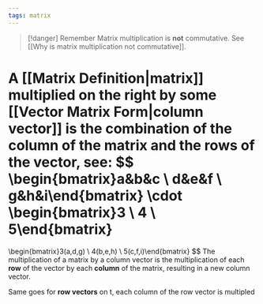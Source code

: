 ```yaml
---
tags: matrix
---
```

>[!danger] Remember
>Matrix multiplication is **not** commutative. See [[Why is matrix multiplication not commutative]].

A [[Matrix Definition|matrix]] multiplied on the right by some [[Vector Matrix Form|column vector]] is the combination of the column of the matrix and the rows of the vector, see:
$$
\begin{bmatrix}a&b&c \\ d&e&f \\ g&h&i\end{bmatrix}
\cdot
\begin{bmatrix}3 \\ 4 \\ 5\end{bmatrix}
= 
\begin{bmatrix}3(a,d,g) \\ 4(b,e,h) \\ 5(c,f,i)\end{bmatrix}
$$
The multiplication of a matrix by a column vector is the multiplication of each **row** of the vector by each **column** of the matrix, resulting in a new column vector.

Same goes for **row vectors** on t, each column of the row vector is multipled 